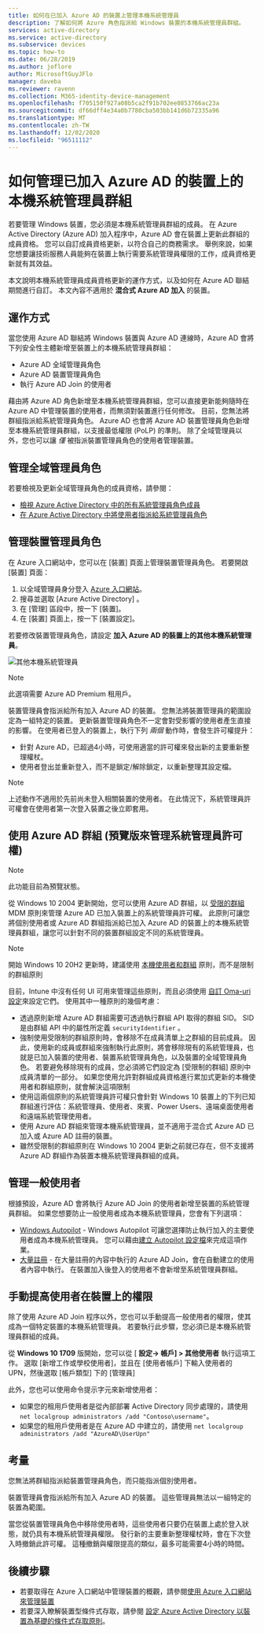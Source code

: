 ```yaml
---
title: 如何在已加入 Azure AD 的裝置上管理本機系統管理員
description: 了解如何將 Azure 角色指派給 Windows 裝置的本機系統管理員群組。
services: active-directory
ms.service: active-directory
ms.subservice: devices
ms.topic: how-to
ms.date: 06/28/2019
ms.author: joflore
author: MicrosoftGuyJFlo
manager: daveba
ms.reviewer: ravenn
ms.collection: M365-identity-device-management
ms.openlocfilehash: f705150f927a08b5ca2f91b702ee0853766ac23a
ms.sourcegitcommit: df66dff4e34a0b7780cba503bb141d6b72335a96
ms.translationtype: MT
ms.contentlocale: zh-TW
ms.lasthandoff: 12/02/2020
ms.locfileid: "96511112"
---
```

# <a name="how-to-manage-the-local-administrators-group-on-azure-ad-joined-devices"></a>如何管理已加入 Azure AD 的裝置上的本機系統管理員群組

若要管理 Windows 裝置，您必須是本機系統管理員群組的成員。 在 Azure Active Directory (Azure AD) 加入程序中，Azure AD 會在裝置上更新此群組的成員資格。 您可以自訂成員資格更新，以符合自己的商務需求。 舉例來說，如果您想要讓技術服務人員能夠在裝置上執行需要系統管理員權限的工作，成員資格更新就有其效益。

本文說明本機系統管理員成員資格更新的運作方式，以及如何在 Azure AD 聯結期間進行自訂。 本文內容不適用於 **混合式 Azure AD 加入** 的裝置。

## <a name="how-it-works"></a>運作方式

當您使用 Azure AD 聯結將 Windows 裝置與 Azure AD 連線時，Azure AD 會將下列安全性主體新增至裝置上的本機系統管理員群組：

- Azure AD 全域管理員角色
- Azure AD 裝置管理員角色 
- 執行 Azure AD Join 的使用者   

藉由將 Azure AD 角色新增至本機系統管理員群組，您可以直接更新能夠隨時在 Azure AD 中管理裝置的使用者，而無須對裝置進行任何修改。 目前，您無法將群組指派給系統管理員角色。
Azure AD 也會將 Azure AD 裝置管理員角色新增至本機系統管理員群組，以支援最低權限 (PoLP) 的準則。 除了全域管理員以外，您也可以讓 *僅* 被指派裝置管理員角色的使用者管理裝置。 

## <a name="manage-the-global-administrators-role"></a>管理全域管理員角色

若要檢視及更新全域管理員角色的成員資格，請參閱：

- [檢視 Azure Active Directory 中的所有系統管理員角色成員](../roles/manage-roles-portal.md)
- [在 Azure Active Directory 中將使用者指派給系統管理員角色](../fundamentals/active-directory-users-assign-role-azure-portal.md)


## <a name="manage-the-device-administrator-role"></a>管理裝置管理員角色 

在 Azure 入口網站中，您可以在 [裝置] 頁面上管理裝置管理員角色。 若要開啟 [裝置] 頁面：

1. 以全域管理員身分登入 [Azure 入口網站](https://portal.azure.com)。
1. 搜尋並選取 [Azure Active Directory]  。
1. 在 [管理] 區段中，按一下 [裝置]。
1. 在 [裝置] 頁面上，按一下 [裝置設定]。

若要修改裝置管理員角色，請設定 **加入 Azure AD 的裝置上的其他本機系統管理員**。  

![其他本機系統管理員](./media/assign-local-admin/10.png)

>[!NOTE]
> 此選項需要 Azure AD Premium 租用戶。 

裝置管理員會指派給所有加入 Azure AD 的裝置。 您無法將裝置管理員的範圍設定為一組特定的裝置。 更新裝置管理員角色不一定會對受影響的使用者產生直接的影響。 在使用者已登入的裝置上，執行下列 *兩個* 動作時，會發生許可權提升：

- 針對 Azure AD，已超過4小時，可使用適當的許可權來發出新的主要重新整理權杖。 
- 使用者登出並重新登入，而不是鎖定/解除鎖定，以重新整理其設定檔。

>[!NOTE]
> 上述動作不適用於先前尚未登入相關裝置的使用者。 在此情況下，系統管理員許可權會在使用者第一次登入裝置之後立即套用。 

## <a name="manage-administrator-privileges-using-azure-ad-groups-preview"></a>使用 Azure AD 群組 (預覽版來管理系統管理員許可權) 

>[!NOTE]
> 此功能目前為預覽狀態。


從 Windows 10 2004 更新開始，您可以使用 Azure AD 群組，以 [受限的群組](/windows/client-management/mdm/policy-csp-restrictedgroups) MDM 原則來管理 Azure AD 已加入裝置上的系統管理員許可權。 此原則可讓您將個別使用者或 Azure AD 群組指派給已加入 Azure AD 的裝置上的本機系統管理員群組，讓您可以針對不同的裝置群組設定不同的系統管理員。 

>[!NOTE]
> 開始 Windows 10 20H2 更新時，建議使用 [本機使用者和群組](/windows/client-management/mdm/policy-csp-localusersandgroups) 原則，而不是限制的群組原則


目前，Intune 中沒有任何 UI 可用來管理這些原則，而且必須使用 [自訂 Oma-uri 設定](/mem/intune/configuration/custom-settings-windows-10)來設定它們。 使用其中一種原則的幾個考慮： 

- 透過原則新增 Azure AD 群組需要可透過執行群組 API 取得的群組 SID。 SID 是由群組 API 中的屬性所定義 `securityIdentifier` 。
- 強制使用受限制的群組原則時，會移除不在成員清單上之群組的目前成員。 因此，使用新的成員或群組來強制執行此原則，將會移除現有的系統管理員，也就是已加入裝置的使用者、裝置系統管理員角色，以及裝置的全域管理員角色。 若要避免移除現有的成員，您必須將它們設定為 [受限制的群組] 原則中成員清單的一部分。 如果您使用允許對群組成員資格進行累加式更新的本機使用者和群組原則，就會解決這項限制
- 使用這兩個原則的系統管理員許可權只會針對 Windows 10 裝置上的下列已知群組進行評估：系統管理員、使用者、來賓、Power Users、遠端桌面使用者和遠端系統管理使用者。 
- 使用 Azure AD 群組來管理本機系統管理員，並不適用于混合式 Azure AD 已加入或 Azure AD 註冊的裝置。
- 雖然受限制的群組原則在 Windows 10 2004 更新之前就已存在，但不支援將 Azure AD 群組作為裝置本機系統管理員群組的成員。 

## <a name="manage-regular-users"></a>管理一般使用者

根據預設，Azure AD 會將執行 Azure AD Join 的使用者新增至裝置的系統管理員群組。 如果您想要防止一般使用者成為本機系統管理員，您會有下列選項：

- [Windows Autopilot](/windows/deployment/windows-autopilot/windows-10-autopilot) - Windows Autopilot 可讓您選擇防止執行加入的主要使用者成為本機系統管理員。 您可以藉由[建立 Autopilot 設定檔](/intune/enrollment-autopilot#create-an-autopilot-deployment-profile)來完成這項作業。
- [大量註冊](/intune/windows-bulk-enroll) - 在大量註冊的內容中執行的 Azure AD Join，會在自動建立的使用者內容中執行。 在裝置加入後登入的使用者不會新增至系統管理員群組。   

## <a name="manually-elevate-a-user-on-a-device"></a>手動提高使用者在裝置上的權限 

除了使用 Azure AD Join 程序以外，您也可以手動提高一般使用者的權限，使其成為一個特定裝置的本機系統管理員。 若要執行此步驟，您必須已是本機系統管理員群組的成員。 

從 **Windows 10 1709** 版開始，您可以從 [ **設定-> 帳戶] > 其他使用者** 執行這項工作。 選取 [新增工作或學校使用者]，並且在 [使用者帳戶] 下輸入使用者的 UPN，然後選取 [帳戶類型] 下的 [管理員]  
 
此外，您也可以使用命令提示字元來新增使用者：

- 如果您的租用戶使用者是從內部部署 Active Directory 同步處理的，請使用 `net localgroup administrators /add "Contoso\username"`。
- 如果您的租用戶使用者是在 Azure AD 中建立的，請使用 `net localgroup administrators /add "AzureAD\UserUpn"`

## <a name="considerations"></a>考量 

您無法將群組指派給裝置管理員角色，而只能指派個別使用者。

裝置管理員會指派給所有加入 Azure AD 的裝置。 這些管理員無法以一組特定的裝置為範圍。

當您從裝置管理員角色中移除使用者時，這些使用者只要仍在裝置上處於登入狀態，就仍具有本機系統管理員權限。 發行新的主要重新整理權杖時，會在下次登入時撤銷此許可權。 這種撤銷與權限提高的類似，最多可能需要4小時的時間。

## <a name="next-steps"></a>後續步驟

- 若要取得在 Azure 入口網站中管理裝置的概觀，請參閱[使用 Azure 入口網站來管理裝置](device-management-azure-portal.md)
- 若要深入瞭解裝置型條件式存取，請參閱 [設定 Azure Active Directory 以裝置為基礎的條件式存取原則](../conditional-access/require-managed-devices.md)。
